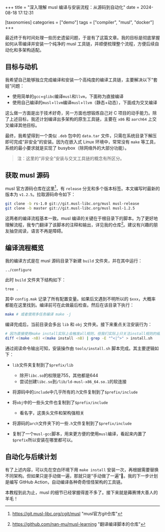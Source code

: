 +++
title = "深入理解 musl 编译与安装流程：从源码到自动化"
date = 2024-08-18 17:12:31

[taxonomies]
categories = ["demo"]
tags = ["compiler", "musl", "docker"]
+++

最近终于有时间处理一些历史遗留问题，于是有了这篇文章。我的目标是彻底掌握如何从零编译并安装一个纯净的 musl 工具链，并顺便梳理整个流程，方便后续自动化和多架构适配。

<!-- more -->

## 目标与动机

我希望自己能够独立完成编译和安装一个高纯度的编译工具链，主要解决以下“套娃”问题：

- 使用简单的`gcc`+`glibc`编译`musl`和`llvm`，下面称为直接编译
- 使用自己编译的`musl`+`llvm`编译`musl`+`llvm`（静态+动态），下面成为交叉编译


这么做一方面是出于技术好奇，另一方面也想锻炼自己对 C 项目的动手能力。除了上述目标，我还计划编译出多架构的原生工具链，主要在 `x86` 和 `aarch64` 上交叉编译其他目标。


最终，我希望得到一个类似 `.deb` 包中的 `data.tar` 文件，只需在系统目录下解压即可完成“非安全”的安装。因为在嵌入式 Linux 环境中，常常没有 `make` 等工具，系统的最小要求就是实现了 busybox（除网络外的大部分功能）。


> 注：这里的“非安全”安装与交叉工具链的概念有所区分。

<!-- ![image-20240818193647589](image-20240818193647589.png) -->


## 获取 musl 源码

musl 官方源码仓库在这里[^1]，有 `release` 分支和多个版本标签。本文编写时最新的版本为 `v1.2.5`。拉取源码命令如下：

```bash
git clone -b rs-1.0 git://git.musl-libc.org/musl musl-release
git clone -b master git://git.musl-libc.org/musl musl-1.2.5
```

这两者的编译流程基本一致。musl 编译的关键在于根目录下的脚本。为了更好地理解流程，我专门翻译了该脚本的注释和输出，详见我的仓库[^2]。建议有兴趣的朋友抽空阅读，语言不再是障碍。

## 编译流程概览

我的编译方式是在 musl 源码目录下新建 `build` 文件夹，并在其中运行：

```shell
../configure
```

此时 `build` 文件夹下结构如下：

```bash
tree .
```

其中 `config.mak` 记录了所有配置变量。如果后文遇到不明所以的 `$xxx`，大概率都能在这里找到。编译前可在此做最后检查。然后在该目录下执行：

```bash
make # 或者使用多任务编译 make -j
```

编译完成后，当前目录会多出 `lib` 和 `obj` 文件夹。接下来重点关注安装行为：

```bash
# 因为直接使用make install实际上会触发all规则，但我们实际上只关注install规则的细节，所以使用diff得到两个命令的差集；其中grep -E是使用拓展正则表达式，表达式的意思是只匹配小于开头或者大于开头的行，过滤了diff的行号信息
diff <(make -nB) <(make install -nB) | grep -E "^<|^>" > install.sh
```

通过阅读命令输出可知，安装操作由 `tools/install.sh` 脚本完成。其主要逻辑如下：

- `lib`文件夹复制到了`$prefix/lib`
  - 除开`libc.so`的权限是755，其他都是644
  - 尝试创建`libc.so`到`/lib/ld-musl-x86_64.so.1`的软连接

- 将源码中的`include`中几乎所有的.h文件复制到了`$prefix/include`
- 将`obj`中的一些头文件也复制到了`$prefix/include`
  - 看名字，这类头文件和架构强相关
- 将源码的`arch`文件夹下的一些`.h`文件复制到了`$prefix/include`
- 复制了一个`musl-gcc`脚本，用来更方便的使用`musl`编译，看起来内置了`$prefix`所以安装在哪里都可以。

## 自动化与后续计划

有了上述内容，可以先在空白环境下用 `make install` 安装一次，再根据需要替换不同架构。但如果只是手动做一遍，那就只是“手动做了一遍”🐶。我的下一步计划是编写 GitHub Action，自动编译各种奇奇怪怪架构的工具链。

本教程到此为止，musl 的细节已经掌握得差不多了。接下来就是薅赛博大善人的羊毛！

[^1]: <https://git.musl-libc.org/cgit/musl> "musl官方git仓库"

[^2]: <https://github.com/nan-mu/musl-learning> "翻译编译脚本的仓库"
